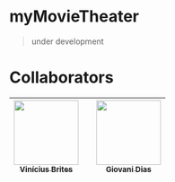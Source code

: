 # myMovieTheater

> under development

# Collaborators

| [<img src="https://github.com/vinnybrites.png" width=115><br><sub>Vinícius Brites</sub>](https://github.com/vinnybrites) |  | [<img src="https://github.com/GiovaniiDias.png" width=115><br><sub>Giovani Dias</sub>](https://github.com/GiovaniiDias) |
| :---: | :---: | :---: |
